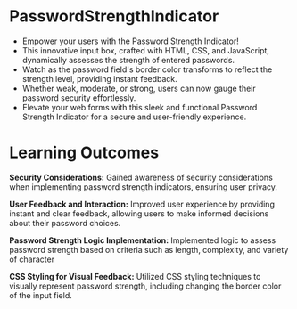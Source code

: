 # PasswordStrengthIndicator
* Empower your users with the Password Strength Indicator!
* This innovative input box, crafted with HTML, CSS, and JavaScript, dynamically assesses the strength of entered passwords.
* Watch as the password field's border color transforms to reflect the strength level, providing instant feedback.
* Whether weak, moderate, or strong, users can now gauge their password security effortlessly.
* Elevate your web forms with this sleek and functional Password Strength Indicator for a secure and user-friendly experience.

# Learning Outcomes

**Security Considerations:**
Gained awareness of security considerations when implementing password strength indicators, ensuring user privacy.

**User Feedback and Interaction:**
Improved user experience by providing instant and clear feedback, allowing users to make informed decisions about their password choices.

**Password Strength Logic Implementation:**
Implemented logic to assess password strength based on criteria such as length, complexity, and variety of character

**CSS Styling for Visual Feedback:**
Utilized CSS styling techniques to visually represent password strength, including changing the border color of the input field.
